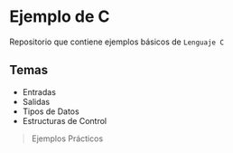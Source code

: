# Ejemplo de C

Repositorio que contiene ejemplos básicos de `Lenguaje C`

## Temas

- Entradas
- Salidas
- Tipos de Datos
- Estructuras de Control

> Ejemplos Prácticos
